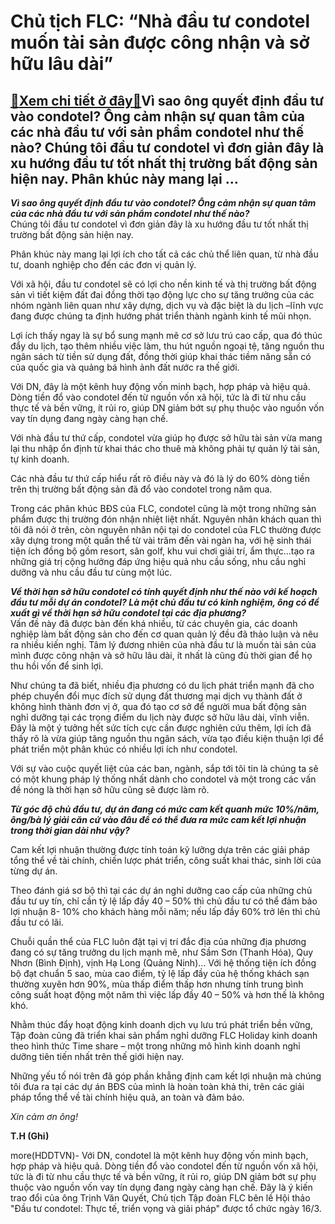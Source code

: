 Chủ tịch FLC: “Nhà đầu tư condotel muốn tài sản được công nhận và sở hữu lâu dài”
=================================================================================

[:gift:Xem chi tiết ở đây:gift:](https://hddtvn.com/chu-tich-flc-nha-dau-tu-condotel-muon-tai-san-duoc-cong-nhan-va-so-huu-lau-dai/)Vì sao ông quyết định đầu tư vào condotel? Ông cảm nhận sự quan tâm của các nhà đầu tư với sản phẩm condotel như thế nào? Chúng tôi đầu tư condotel vì đơn giản đây là xu hướng đầu tư tốt nhất thị trường bất động sản hiện nay. Phân khúc này mang lại …
----------------------------------------------------------------------------------------------------------------------------------------------------------------------------------------------------------------------------------------------------------







 






 


***Vì sao ông quyết định đầu tư vào condotel? Ông cảm nhận sự quan tâm của các nhà đầu tư với sản phẩm condotel như thế nào?***   
 Chúng tôi đầu tư condotel vì đơn giản đây là xu hướng đầu tư tốt nhất thị trường bất động sản hiện nay. 


 Phân khúc này mang lại lợi ích cho tất cả các chủ thể liên quan, từ nhà đầu tư, doanh nghiệp cho đến các đơn vị quản lý. 


 Với xã hội, đầu tư condotel sẽ có lợi cho nền kinh tế và thị trường bất động sản vì tiết kiệm đất đai đồng thời tạo động lực cho sự tăng trưởng của các nhóm ngành liên quan như xây dựng, dịch vụ và đặc biệt là du lịch –lĩnh vực đang được chúng ta định hướng phát triển thành ngành kinh tế mũi nhọn. 


 Lợi ích thấy ngay là sự bổ sung mạnh mẽ cơ sở lưu trú cao cấp, qua đó thúc đẩy du lịch, tạo thêm nhiều việc làm, thu hút nguồn ngoại tệ, tăng nguồn thu ngân sách từ tiền sử dụng đất, đồng thời giúp khai thác tiềm năng sẵn có của quốc gia và quảng bá hình ảnh đất nước ra thế giới. 


 Với DN, đây là một kênh huy động vốn minh bạch, hợp pháp và hiệu quả. Dòng tiền đổ vào condotel đến từ nguồn vốn xã hội, tức là đi từ nhu cầu thực tế và bền vững, ít rủi ro, giúp DN giảm bớt sự phụ thuộc vào nguồn vốn vay tín dụng đang ngày càng hạn chế. 


 Với nhà đầu tư thứ cấp, condotel vừa giúp họ được sở hữu tài sản vừa mang lại thu nhập ổn định từ khai thác cho thuê mà không phải tự quản lý tài sản, tự kinh doanh. 


 Các nhà đầu tư thứ cấp hiểu rất rõ điều này và đó là lý do 60% dòng tiền trên thị trường bất động sản đã đổ vào condotel trong năm qua. 


 Trong các phân khúc BĐS của FLC, condotel cũng là một trong những sản phẩm được thị trường đón nhận nhiệt liệt nhất. Nguyên nhân khách quan thì tôi đã nói ở trên, còn nguyên nhân nội tại do condotel của FLC thường được xây dựng trong một quần thể từ vài trăm đến vài ngàn ha, với hệ sinh thái tiện ích đồng bộ gồm resort, sân golf, khu vui chơi giải trí, ẩm thực…tạo ra những giá trị cộng hưởng đáp ứng hiệu quả nhu cầu sống, nhu cầu nghỉ dưỡng và nhu cầu đầu tư cùng một lúc. 


 ***Về thời hạn sở hữu condotel có tính quyết định như thế nào với kế hoạch đầu tư mỗi dự án condotel? Là một chủ đầu tư có kinh nghiệm, ông có đề xuất gì về thời hạn sở hữu condotel tại các địa phương?***   
 Vấn đề này đã được bàn đến khá nhiều, từ các chuyên gia, các doanh nghiệp làm bất động sản cho đến cơ quan quản lý đều đã thảo luận và nêu ra nhiều kiến nghị. Tâm lý đương nhiên của nhà đầu tư là muốn tài sản của mình được công nhận và sở hữu lâu dài, ít nhất là cũng đủ thời gian để họ thu hồi vốn để sinh lợi. 


 Như chúng ta đã biết, nhiều địa phương có du lịch phát triển mạnh đã cho phép chuyển đổi mục đích sử dụng đất thương mại dịch vụ thành đất ở không hình thành đơn vị ở, qua đó tạo cơ sở để người mua bất động sản nghỉ dưỡng tại các trọng điểm du lịch này được sở hữu lâu dài, vĩnh viễn. Đây là một ý tưởng hết sức tích cực cần được nghiên cứu thêm, lợi ích đã thấy rõ là vừa giúp tăng nguồn thu ngân sách, vừa tạo điều kiện thuận lợi để phát triển một phân khúc có nhiều lợi ích như condotel. 


 Với sự vào cuộc quyết liệt của các ban, ngành, sắp tới tôi tin là chúng ta sẽ có một khung pháp lý thống nhất dành cho condotel và một trong các vấn đề nóng là thời hạn sở hữu cũng sẽ được làm rõ. 


 ***Từ góc độ chủ đầu tư, dự án đang có mức cam kết quanh mức 10%/năm, ông/bà lý giải căn cứ vào đâu để có thể đưa ra mức cam kết lợi nhuận trong thời gian dài như vậy?***


 Cam kết lợi nhuận thường được tính toán kỹ lưỡng dựa trên các giải pháp tổng thể về tài chính, chiến lược phát triển, công suất khai thác, sinh lời của từng dự án. 


 Theo đánh giá sơ bộ thì tại các dự án nghỉ dưỡng cao cấp của những chủ đầu tư uy tín, chỉ cần tỷ lệ lấp đầy 40 – 50% thì chủ đầu tư có thể đảm bảo lợi nhuận 8- 10% cho khách hàng mỗi năm; nếu lấp đầy 60% trở lên thì chủ đầu tư có lãi. 


 Chuỗi quần thể của FLC luôn đặt tại vị trí đắc địa của những địa phương đang có sự tăng trưởng du lịch mạnh mẽ, như Sầm Sơn (Thanh Hóa), Quy Nhơn (Bình Định), vịnh Hạ Long (Quảng Ninh)… Với hệ thống tiện ích đồng bộ đạt chuẩn 5 sao, mùa cao điểm, tỷ lệ lấp đầy của hệ thống khách sạn thường xuyên hơn 90%, mùa thấp điểm thấp hơn nhưng tính trung bình công suất hoạt động một năm thì việc lấp đầy 40 – 50% và hơn thế là không khó. 


 Nhằm thúc đẩy hoạt động kinh doanh dịch vụ lưu trú phát triển bền vững, Tập đoàn cũng đã triển khai sản phẩm nghỉ dưỡng FLC Holiday kinh doanh theo hình thức Time share – một trong những mô hình kinh doanh nghỉ dưỡng tiên tiến nhất trên thế giới hiện nay.


 Những yếu tố nói trên đã góp phần khẳng định cam kết lợi nhuận mà chúng tôi đưa ra tại các dự án BĐS của mình là hoàn toàn khả thi, trên các giải pháp tổng thể về tài chính hiệu quả, an toàn và đảm bảo.


 *Xin cảm ơn ông!*






**T.H (Ghi)**



more(HDDTVN)- Với DN, condotel là một kênh huy động vốn minh bạch, hợp pháp và hiệu quả. Dòng tiền đổ vào condotel đến từ nguồn vốn xã hội, tức là đi từ nhu cầu thực tế và bền vững, ít rủi ro, giúp DN giảm bớt sự phụ thuộc vào nguồn vốn vay tín dụng đang ngày càng hạn chế. Đây là ý kiến trao đổi của ông Trịnh Văn Quyết, Chủ tịch Tập đoàn FLC bên lề Hội thảo "Đầu tư condotel: Thực tế, triển vọng và giải pháp" được tổ chức ngày 16/3.

